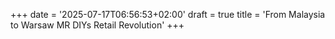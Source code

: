 +++
date = '2025-07-17T06:56:53+02:00'
draft = true
title = 'From Malaysia to Warsaw MR DIYs Retail Revolution'
+++
